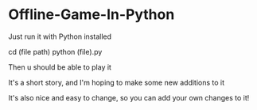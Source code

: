 # Offline-Game-In-Python


Just run it with Python installed

cd (file path)
python (file).py

Then u should be able to play it

It's a short story, and I'm hoping to make some new additions to it




It's also nice and easy to change, so you can add your own changes to it!
